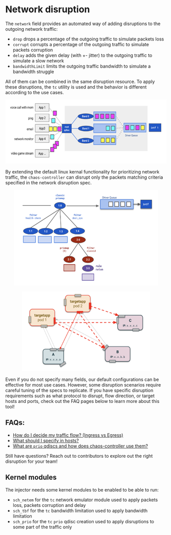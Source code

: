 # Network disruption

The `network` field provides an automated way of adding disruptions to the outgoing network traffic:

* `drop` drops a percentage of the outgoing traffic to simulate packets loss
* `corrupt` corrupts a percentage of the outgoing traffic to simulate packets corruption
* `delay` adds the given delay (with +- jitter) to the outgoing traffic to simulate a slow network
* `bandwidthLimit` limits the outgoing traffic bandwidth to simulate a bandwidth struggle

All of them can be combined in the same disruption resource. To apply these disruptions, the `tc` utility is used and the behavior is different according to the use cases.

<p align="center"><kbd>
    <img src="../docs/img/network_prio/pfifo.png" height=200 width=650 />
</kbd></p>

By extending the default linux kernal functionality for prioritizing network traffic, the `chaos-controller` can disrupt only the packets matching criteria specified in the network disruption spec.

<p align="center"><kbd>
    <img src="../docs/img/network_prio/traditional_notation.png" height=300 width=450 />
</kbd></p>

<p align="center"><kbd>
    <img src="../docs/img/network_hosts/generic.png" height=250 width=400 />
</kbd></p>

Even if you do not specify many fields, our default configurations can be effective for most use cases. However, some disruption scenarios require careful tuning of the specs to replicate. If you have specific disruption requirements such as what protocol to disrupt, flow direction, or target hosts and ports, check out the FAQ pages below to learn more about this tool!

## FAQs:

* [How do I decide my traffic flow? (Ingress vs Egress)](/docs/network_disruption_flow.md)
* [What should I specify in hosts?](/docs/network_disruption_hosts.md)
* [What are `prio` qdiscs and how does chaos-controller use them?](/docs/network_disruption_prio.md)

Still have questions? Reach out to contributors to explore out the right disruption for your team!

## Kernel modules

The injector needs some kernel modules to be enabled to be able to run:

* `sch_netem` for the `tc` network emulator module used to apply packets loss, packets corruption and delay
* `sch_tbf` for the `tc` bandwidth limitation used to apply bandwidth limitation
* `sch_prio` for the `tc` `prio` qdisc creation used to apply disruptions to some part of the traffic only